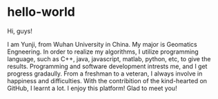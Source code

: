 # hello-world

Hi, guys!

I am Yunji, from Wuhan University in China. My major is Geomatics Engneering. In order to realize my algorithms, I utilize programming language, such as C++, java, javascript, matlab, python, etc, to give the results. Programming and software development intrests me, and I get progress gradaully. From a freshman to a veteran, I always involve in happiness and difficulties. With the contribition of the kind-hearted on GitHub, I learnt a lot. I enjoy this platform! Glad to meet you!
